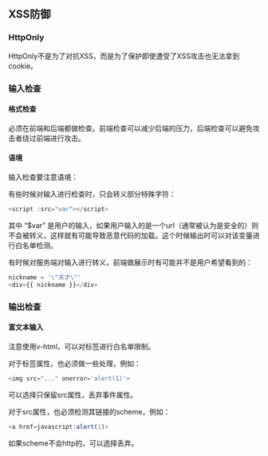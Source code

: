 ## XSS防御

### HttpOnly

HttpOnly不是为了对抗XSS，而是为了保护即使遭受了XSS攻击也无法拿到cookie。



### 输入检查

#### 格式检查

必须在前端和后端都做检查。前端检查可以减少后端的压力，后端检查可以避免攻击者绕过前端进行攻击。

#### 语境

输入检查要注意语境：

有些时候对输入进行检查时，只会转义部分特殊字符：

```js
<script :src="var"></script>
```

其中 “$var” 是用户的输入，如果用户输入的是一个url（通常被认为是安全的）则不会被转义，这样就有可能导致恶意代码的加载。这个时候输出时可以对该变量进行白名单检测。

有时候对服务端对输入进行转义，前端做展示时有可能并不是用户希望看到的：

```js
nickname = '\"天才\"'
<div>{{ nickname }}</div>
```



### 输出检查

#### 富文本输入

注意使用v-html，可以对标签进行白名单限制。

对于标签属性，也必须做一些处理，例如：

```js
<img src="..." onerror='alert(1)'>
```

可以选择只保留src属性，丢弃事件属性。

对于src属性，也必须检测其链接的scheme，例如：

```js
<a href=javascript:alert(1)>
```

如果scheme不会http的，可以选择丢弃。